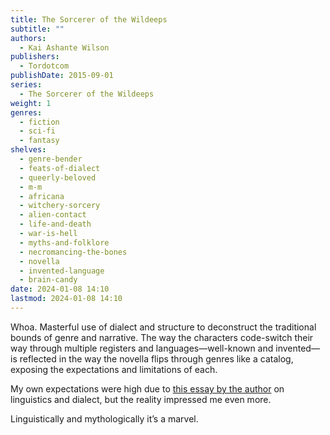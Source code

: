 ```yaml
---
title: The Sorcerer of the Wildeeps
subtitle: ""
authors:
  - Kai Ashante Wilson
publishers:
  - Tordotcom
publishDate: 2015-09-01
series:
  - The Sorcerer of the Wildeeps
weight: 1
genres:
  - fiction
  - sci-fi
  - fantasy
shelves:
  - genre-bender
  - feats-of-dialect
  - queerly-beloved
  - m-m
  - africana
  - witchery-sorcery
  - alien-contact
  - life-and-death
  - war-is-hell
  - myths-and-folklore
  - necromancing-the-bones
  - novella
  - invented-language
  - brain-candy
date: 2024-01-08 14:10
lastmod: 2024-01-08 14:10
---
```

Whoa. Masterful use of dialect and structure to deconstruct the traditional bounds of genre and narrative. The way the characters code-switch their way through multiple registers and languages—well-known and invented—is reflected in the way the novella flips through genres like a catalog, exposing the expectations and limitations of each. 

My own expectations were high due to [this essay by the author](https://reactormag.com/the-poc-guide-to-writing-dialect-in-fiction/) on linguistics and dialect, but the reality impressed me even more.

Linguistically and mythologically it’s a marvel. 